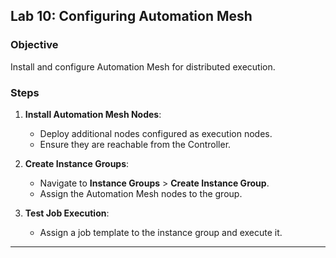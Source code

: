 ## **Lab 10: Configuring Automation Mesh**

### Objective
Install and configure Automation Mesh for distributed execution.

### Steps
1. **Install Automation Mesh Nodes**:
   - Deploy additional nodes configured as execution nodes.
   - Ensure they are reachable from the Controller.

2. **Create Instance Groups**:
   - Navigate to **Instance Groups** > **Create Instance Group**.
   - Assign the Automation Mesh nodes to the group.

3. **Test Job Execution**:
   - Assign a job template to the instance group and execute it.

---
